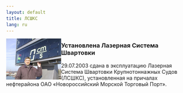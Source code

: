 ```yaml
---
layout: default
title: ЛСШКС
lang: ru
---
```

<img src="/images/lds.jpg" width="150" height="113" align="left" class="bleft" />

### Установлена Лазерная Система Швартовки

29.07.2003 сдана в эксплуатацию Лазерная Система Швартовки Крупнотоннажных Судов (ЛСШКС), установленная на причалах нефтерайона ОАО «Новороссийский Морской Торговый Порт».
